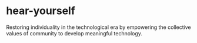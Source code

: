 # hear-yourself
Restoring individuality in the technological era by empowering the collective values of community to develop meaningful technology.
